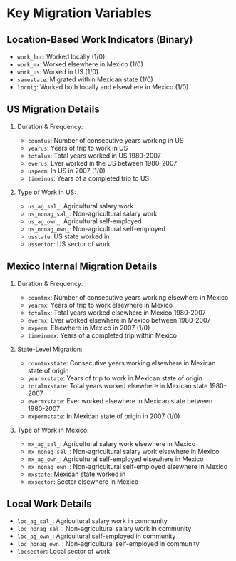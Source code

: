 # Key Migration Variables

## Location-Based Work Indicators (Binary)
- `work_loc`: Worked locally (1/0)
- `work_mx`: Worked elsewhere in Mexico (1/0)
- `work_us`: Worked in US (1/0)
- `samestate`: Migrated within Mexican state (1/0)
- `locmig`: Worked both locally and elsewhere in Mexico (1/0)

## US Migration Details
1. Duration & Frequency:
   - `countus`: Number of consecutive years working in US
   - `yearus`: Years of trip to work in US
   - `totalus`: Total years worked in US 1980-2007
   - `everus`: Ever worked in the US between 1980-2007
   - `usperm`: In US in 2007 (1/0)
   - `timeinus`: Years of a completed trip to US

2. Type of Work in US:
   - `us_ag_sal_`: Agricultural salary work
   - `us_nonag_sal_`: Non-agricultural salary work
   - `us_ag_own_`: Agricultural self-employed
   - `us_nonag_own_`: Non-agricultural self-employed
   - `usstate`: US state worked in
   - `ussector`: US sector of work

## Mexico Internal Migration Details
1. Duration & Frequency:
   - `countmx`: Number of consecutive years working elsewhere in Mexico
   - `yearmx`: Years of trip to work elsewhere in Mexico
   - `totalmx`: Total years worked elsewhere in Mexico 1980-2007
   - `evermx`: Ever worked elsewhere in Mexico between 1980-2007
   - `mxperm`: Elsewhere in Mexico in 2007 (1/0)
   - `timeinmex`: Years of a completed trip within Mexico

2. State-Level Migration:
   - `countmxstate`: Consecutive years working elsewhere in Mexican state of origin
   - `yearmxstate`: Years of trip to work in Mexican state of origin
   - `totalmxstate`: Total years worked elsewhere in Mexican state 1980-2007
   - `evermxstate`: Ever worked elsewhere in Mexican state between 1980-2007
   - `mxpermstate`: In Mexican state of origin in 2007 (1/0)

3. Type of Work in Mexico:
   - `mx_ag_sal_`: Agricultural salary work elsewhere in Mexico
   - `mx_nonag_sal_`: Non-agricultural salary work elsewhere in Mexico
   - `mx_ag_own_`: Agricultural self-employed elsewhere in Mexico
   - `mx_nonag_own_`: Non-agricultural self-employed elsewhere in Mexico
   - `mxstate`: Mexican state worked in
   - `mxsector`: Sector elsewhere in Mexico

## Local Work Details
- `loc_ag_sal_`: Agricultural salary work in community
- `loc_nonag_sal_`: Non-agricultural salary work in community
- `loc_ag_own_`: Agricultural self-employed in community
- `loc_nonag_own_`: Non-agricultural self-employed in community
- `locsector`: Local sector of work
